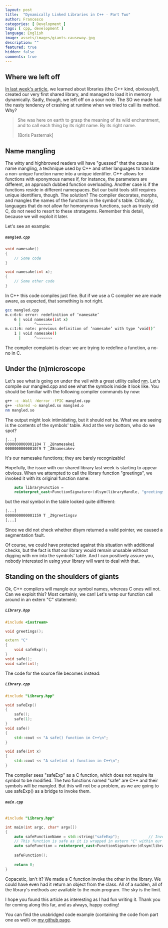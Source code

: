 ```yaml
---
layout: post
title:  "Dynamically Linked Libraries in C++ - Part Two"
author: Francesco
categories: [ Development ]
tags: [ cpp, development ]
language: English
image: assets/images/giants-causeway.jpg
description: ""
featured: true
hidden: false
comments: true
---
```


## Where we left off

[In last week's article](https://fma350.github.io/dllibraries-pt1/), we learned about libraries (the C++ kind, obviously!), created our very first shared library, and managed to load it in memory dynamically. Sadly, though, we left off on a sour note. The SO we made had the nasty tendency of crashing at runtime when we tried to call its method. Why?


> She was here on earth to grasp the meaning of its wild enchantment, and to call each thing by its right name. By its right name. 
> 
> [Boris Pasternak]

## Name mangling

The witty and highbrowed readers will have "guessed" that the cause is name mangling, a technique used by C++ and other languages to translate a non-unique function name into a unique identifier. C++ allows for functions with eponymous names if, for instance, the parameters are different, an approach dubbed function overloading. Another case is if the functions reside in different namespaces.
But our build tools still requires unique identifiers, though. The solution? The compiler decorates, morphs, and mangles the names of the functions in the symbol's table. Critically,  languages that do not allow for homonymous functions, such as trusty old C, do not need to resort to these stratagems. Remember this detail, because we will exploit it later.

Let's see an example:

##### **`mangled.cpp`**
```c++
void namesake()
{    
    // Some code
}

void namesake(int x);
{
    // Some other code
}
```
In C++ this code compiles just fine. But if we use a C compiler we are made aware, as expected, that something is not right.

```bash
gcc mangled.cpp
m.c:6:6: error: redefinition of ‘namesake’
    6 | void namesake(int x)
      |      ^~~~~~~~
m.c:1:6: note: previous definition of ‘namesake’ with type ‘void()’
    1 | void namesake()
      |      ^~~~~~~~
```

The compiler complaint is clear: we are trying to redefine a function, a no-no in C.

## Under the (n)microscope

Let's see what is going on under the veil with a great utility called [nm](https://linux.die.net/man/1/nm).
Let's compile our mangled.cpp and see what the symbols inside it look like. You should be familiar with the following compiler commands by now: 
```bash
g++ -c -Wall -Werror -fPIC mangled.cpp
g++ -shared -o mangled.so mangled.o
nm mangled.so
```

The output might look intimidating, but it should not be. What we are seeing is the contents of the symbols' table. And at the very bottom, who do we spot?

```
[...]
0000000000001104 T _Z8namesakei
00000000000010f9 T _Z8namesakev
```

It's our namesake functions; they are barely recognizable!

Hopefully, the issue with our shared library last week is starting to appear obvious. When we attempted to call the library function "greetings", we invoked it with its original function name:
```c++
    auto libraryFunction = 
    reinterpret_cast<FunctionSignature>(dlsym(libraryHandle, "greetings"));
```
but the real symbol in the table looked quite different:
```bash
[...]
0000000000001159 T _Z9greetingsv
[...]
```
Since we did not check whether dlsym returned a valid pointer, we caused a segmentation fault.

Of course, we could have protected against this situation with additional checks, but the fact is that our library would remain unusable without digging with nm into the symbols' table. And I can positively assure you, nobody interested in using your library will want to deal with that.  

## Standing on the shoulders of giants

Ok, C++ compilers will mangle our symbol names, whereas C ones will not. Can we exploit this?
Most certainly, we can! Let's wrap our function call around in an extern "C" statement:

##### **`Library.hpp`**
```c++
#include <iostream>

void greetings();

extern "C"
{
    void safeExp();
}
void safe();
void safe(int);
```

The code for the source file becomes instead:
##### **`Library.cpp`**
```c++
#include "Library.hpp"

void safeExp()
{
    safe();
    safe(1);
}
void safe()
{
    std::cout << "A safe() function in C++\n";
}

void safe(int x)
{
    std::cout << "A safe(int x) function in C++\n";
}
```

The compiler sees "safeExp" as a C function, which does not require its symbol to be modified. The two functions named "safe" are C++ and their symbols will be mangled. But this will not be a problem, as we are going to use safeExp() as a bridge to invoke them.

##### **`main.cpp`**
```c++

#include "Library.hpp"

int main(int argc, char* argv[])
{
    auto safeFunctionName = std::string("safeExp");             // Invokes a "C" function, safe
    // This function is safe as it is wrapped in extern "C" within our Library, and thus its name won't be mangled.
    auto safeFunction = reinterpret_cast<FunctionSignature>(dlsym(libraryHandle, safeFunctionName.c_str()));
    
    safeFunction();
    
    return 0;
}
```

Copacetic, isn't it? We made a C function invoke the other in the library. We could have even had it return an object from the class. All of a sudden, all of the library's methods are available to the main program. The sky is the limit.

I hope you found this article as interesting as I had fun writing it. Thank you for coming along this far, and as always, happy coding!

You can find the unabridged code example (containing the code from part one as well) on [my github page](https://github.com/FMA350/code_examples/tree/master/dynamically_loaded_libraries).